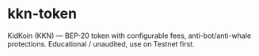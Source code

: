 # kkn-token
KidKoin (KKN) — BEP-20 token with configurable fees, anti-bot/anti-whale protections.  Educational / unaudited, use on Testnet first.

